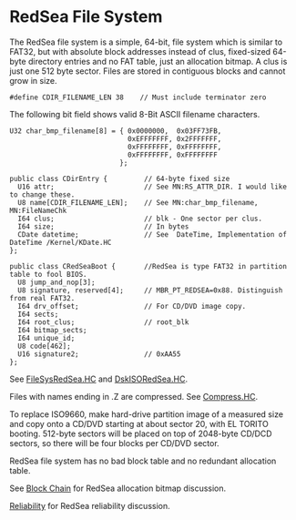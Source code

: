 # RedSea File System

The RedSea file system is a simple, 64-bit, file system which is similar to FAT32, but with absolute block addresses instead of clus, fixed-sized 64-byte directory entries and no FAT table, just an allocation bitmap. A clus is just one 512 byte sector. Files are stored in contiguous blocks and cannot grow in size.

```holyc
#define CDIR_FILENAME_LEN 38    // Must include terminator zero
```
The following bit field shows valid 8-Bit ASCII filename characters.

```holyc
U32 char_bmp_filename[8] = { 0x0000000,  0x03FF73FB, 
                             0xEFFFFFFF, 0x2FFFFFFF, 
                             0xFFFFFFFF, 0xFFFFFFFF,
                             0xFFFFFFFF, 0xFFFFFFFF
                           };

public class CDirEntry {         // 64-byte fixed size
  U16 attr;                      // See MN:RS_ATTR_DIR. I would like to change these.
  U8 name[CDIR_FILENAME_LEN];    // See MN:char_bmp_filename, MN:FileNameChk
  I64 clus;                      // blk - One sector per clus.
  I64 size;                      // In bytes
  CDate datetime;                // See  DateTime, Implementation of DateTime /Kernel/KDate.HC
};

public class CRedSeaBoot {       //RedSea is type FAT32 in partition table to fool BIOS.
  U8 jump_and_nop[3];
  U8 signature, reserved[4];     // MBR_PT_REDSEA=0x88. Distinguish from real FAT32.
  I64 drv_offset;                // For CD/DVD image copy.
  I64 sects;
  I64 root_clus;                 // root_blk
  I64 bitmap_sects;
  I64 unique_id;
  U8 code[462];
  U16 signature2;                // 0xAA55
};
```
See [FileSysRedSea.HC](https://github.com/cia-foundation/TempleOS/blob/c26482bb6ad3f80106d28504ec5db3c6a360732c/Kernel/BlkDev/FileSysRedSea.HC) and [DskISORedSea.HC](https://github.com/cia-foundation/TempleOS/blob/c26482bb6ad3f80106d28504ec5db3c6a360732c/Adam/Opt/Boot/DskISORedSea.HC).

Files with names ending in .Z are compressed. See [Compress.HC](https://github.com/cia-foundation/TempleOS/blob/c26482bb6ad3f80106d28504ec5db3c6a360732c/Kernel/Compress.HC).

To replace ISO9660, make hard-drive partition image of a measured size and copy onto a CD/DVD starting at about sector 20, with EL TORITO booting. 512-byte sectors will be placed on top of 2048-byte CD/DCD sectors, so there will be four blocks per CD/DVD sector.

RedSea file system has no bad block table and no redundant allocation table.

See [Block Chain](./BlkChain.md) for RedSea allocation bitmap discussion.

[Reliability](./Reliability.md) for RedSea reliability discussion.
